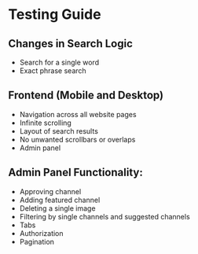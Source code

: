 # Testing Guide

## Changes in Search Logic

- Search for a single word
- Exact phrase search

## Frontend (Mobile and Desktop)

- Navigation across all website pages
- Infinite scrolling
- Layout of search results
- No unwanted scrollbars or overlaps
- Admin panel

## Admin Panel Functionality:

- Approving channel
- Adding featured channel
- Deleting a single image
- Filtering by single channels and suggested channels
- Tabs
- Authorization
- Pagination
